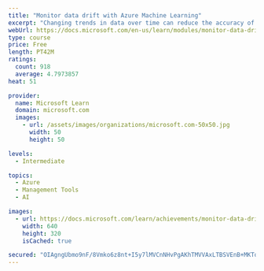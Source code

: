 ```yaml
---
title: "Monitor data drift with Azure Machine Learning"
excerpt: "Changing trends in data over time can reduce the accuracy of the predictions made by a model. Monitoring for this data drift is an important way to ensure your model continues to predict accurately."
webUrl: https://docs.microsoft.com/en-us/learn/modules/monitor-data-drift-with-azure-machine-learning/
type: course
price: Free
length: PT42M
ratings:
  count: 918
  average: 4.7973857
heat: 51

provider:
  name: Microsoft Learn
  domain: microsoft.com
  images:
    - url: /assets/images/organizations/microsoft.com-50x50.jpg
      width: 50
      height: 50

levels:
  - Intermediate

topics:
  - Azure
  - Management Tools
  - AI

images:
  - url: https://docs.microsoft.com/learn/achievements/monitor-data-drift-with-azure-machine-learning-social.png
    width: 640
    height: 320
    isCached: true

secured: "OIAgngUbmo9nF/8Vmko6z8nt+I5y7lMVCnNHvPgAKhTMVVAxLTBSVEnB+MKToNMzskkwzQPIOe05RkRfl+j+h8jjFUlS4O6ByhMNUdB/irezaogRfsdxkWoSz3hVk047n3ytkXPmOmJkvCQfoxP7lrw/xwSrY0JgKqziV4/TO9RxZcO9+MdSEAcVvsHNkGU20YQYVQq6sSZoFu73ZAjUl+y4cgGX9OFlgeA0DXpPQi5rF2Tf1lrYr+SqILWE14J86yG/b+WgcRK2gaLPSMYVzQiYSqghjkyuwHsUz/e/xA6piE7SSjIQ6/u7MPoZIc22/2wQsfYOeBulewNRewH5QwBOcqY0tr6VKXmfz+nedgq/u3CVdoNFyVShESUYjP6ph33LomVP41R42om88C1WOXXbXrjHnVWQLMpwRy2xiZI=;FLnbKEaK9nFzJbg5iY8x6w=="
---
```


